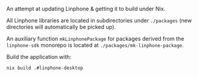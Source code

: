 An attempt at updating Linphone & getting it to build under Nix.

All Linphone libraries are located in subdirectories under `./packages` (new directories will automatically be picked
up).

An auxiliary function `mkLinphonePackage` for packages derived from the `linphone-sdk` monorepo is located at
`./packages/mk-linphone-package`.

Build the application with:

```shell
nix build .#linphone-desktop
```
